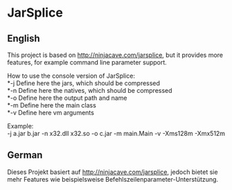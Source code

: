 # JarSplice
## English

This project is based on http://ninjacave.com/jarsplice, but it provides more features, for example command line parameter support.

How to use the console version of JarSplice:<br>
*-j	Define here the jars, which should be compressed<br>
*-n	Define here the natives, which should be compressed<br>
*-o	Define here the output path and name<br>
*-m	Define here the main class<br>
*-v	Define here vm arguments<br>

Example:<br>
	-j a.jar b.jar -n x32.dll x32.so -o c.jar -m main.Main -v -Xms128m -Xmx512m

## German

Dieses Projekt basiert auf http://ninjacave.com/jarsplice, jedoch bietet sie mehr Features wie beispielsweise Befehlszeilenparameter-Unterstützung.
